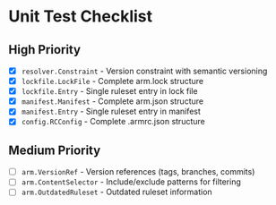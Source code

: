 # Unit Test Checklist

## High Priority

- [x] `resolver.Constraint` - Version constraint with semantic versioning
- [x] `lockfile.LockFile` - Complete arm.lock structure
- [x] `lockfile.Entry` - Single ruleset entry in lock file
- [x] `manifest.Manifest` - Complete arm.json structure
- [x] `manifest.Entry` - Single ruleset entry in manifest
- [x] `config.RCConfig` - Complete .armrc.json structure

## Medium Priority

- [ ] `arm.VersionRef` - Version references (tags, branches, commits)
- [ ] `arm.ContentSelector` - Include/exclude patterns for filtering
- [ ] `arm.OutdatedRuleset` - Outdated ruleset information
